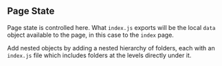 Page State
----------

Page state is controlled here. What `index.js` exports will be the local `data` object available to the page, in this case to the `index` page.

Add nested objects by adding a nested hierarchy of folders, each with an `index.js` file which includes folders at the levels directly under it.
